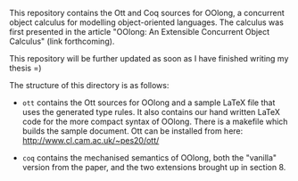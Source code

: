 This repository contains the Ott and Coq sources for OOlong, a
concurrent object calculus for modelling object-oriented
languages. The calculus was first presented in the article
"OOlong: An Extensible Concurrent Object Calculus" (link
forthcoming).

This repository will be further updated as soon as I have finished
writing my thesis =)

The structure of this directory is as follows:

* `ott` contains the Ott sources for OOlong and a sample LaTeX
  file that uses the generated type rules. It also contains our
  hand written LaTeX code for the more compact syntax of OOlong.
  There is a makefile which builds the sample document. Ott can be
  installed from here: http://www.cl.cam.ac.uk/~pes20/ott/

* `coq` contains the mechanised semantics of OOlong, both the
  "vanilla" version from the paper, and the two extensions brought
  up in section 8.